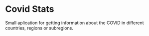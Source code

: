 # Covid Stats
Small aplication for getting information about the COVID in different countries, regions or subregions.
